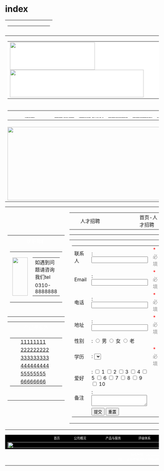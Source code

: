 # index
<!doctype html>
<html>
<head>
<meta charset="utf-8">
<title>无标题文档</title>
</head>

<body>
<table width="100%" height="35" background="img/topbj.jpg"  border="0" cellspacing="0" cellpadding="0">
  <tr>
    <td><table width="1001" align="center"  border="0" cellspacing="0" cellpadding="0">
      <tr>
        <td align="left" valign="middle"><table width="1001" border="0" cellspacing="0" cellpadding="0">
          <tr>
            <td><font color="#FFFFFF" size="2">欢迎光临！</font></td>
            <td align="right"><font color="#FFFFFF" size="2"> 注册</font></td>
          </tr>
        </table></td>
      </tr>
    </table></td>
  </tr>
</table>
<table width="1001"  align="center" border="0" cellspacing="0" cellpadding="0">
  <tr>
    <td>
    <table width="1001" border="0" cellspacing="0" cellpadding="0">
      <tr>
        <td width="717"  height="90" rowspan="2" align="left" valign="middle" bgcolor="#FFFFFF"><a href="index.html"> <img src="img/logo.jpg" width="278" height="90"><img src="img/上.jpg" width="438" height="90"  alt=""/></a></td>
        <td width="284" align="right" bgcolor="#FFFFFF">设为首页</td>
      </tr>
      <tr>
        <td height="69" align="right" bgcolor="#FFFFFF">tel-0311-88888888</td>
      </tr>
    </table></td>
  </tr>
  <tr>
    <td height="39" align="center" background="img/index_03.jpg"><table width="100%" border="0" cellspacing="0" cellpadding="0">
      <tr align="center" valign="middle">
        <td height="28"  width="130"><a href="index.html"><font color="#FFFFFF">首页</font></a></td>
        <td><a href="gsgaikuang.html"><font color="#FFFFFF">公司概况</font></a></td>
        <td><a href="goods.html"><font color="#FFFFFF">产品与服务</font></a></td>
        <td><a href="pinhjitixi.html"><font color="#FFFFFF">评级体系</font></a></td>
        <td><a href="pingjigonggao.html"><font color="#FFFFFF">评级公告</font></a></td>
        <td><a href="news.html"><font color="#FFFFFF">新闻动态</font></a></td>
        <td><a href="goverments.html"><font color="#FFFFFF">政策法规</font></a></td>
        <td><a href="job.html"><font color="#FFFFFF">人才招聘</font></a></td>
      </tr>
    </table></td>
  </tr>
  <tr>
    <td height="240" align="center"><img src="images/111.jpg" width="1001" height="240" alt=""/></td>
  </tr>
</table>
<table width="1001" border="0" cellspacing="0" cellpadding="0" align="center">
  <tr>
    <td width="289"><table width="264" border="0" cellspacing="0" cellpadding="0">
      <tr>
        <td height="35" width="264" align="center" valign="middle" background="img/index_07.jpg"><font color="#FFFFFF">联系我们</font></td>
      </tr>
      <tr>
        <td width="264" height="109" align="left" valign="top" background="img/index_10.jpg"><table width="99%" border="0" align="center" cellpadding="0" cellspacing="0">
          <tr>
            <td width="50" height="125" align="center" valign="middle" ><img src="img/index_13.jpg" width="50" height="125"  alt=""/></td>
            <td width="211" rowspan="6" align="center"><table width="99%" border="0" cellspacing="0" cellpadding="0">
              <tr>
                <td>如遇到问题请咨询我们tel</td>
              </tr>
              <tr>
                <td>0310-8888888</td>
              </tr>
            </table></td>
          </tr>
        </table></td>
      </tr>
      <tr>
        <td width="264" height="19" align="left" valign="bottom"  background="img/QQ15.jpg">&nbsp;</td>
      </tr>
    </table>
      <table width="264" border="0" cellspacing="0" cellpadding="0">
        <tr>
          <td height="35" width="264" align="center" valign="middle" background="img/index_07.jpg"><font color="#FFFFFF">产品与服务</font></td>
        </tr>
        <tr>
          <td width="264" height="151" align="left" valign="top" background="img/index_10.jpg"><table width="99%" border="0" align="center" cellpadding="0" cellspacing="0">
            <tr>
              <td width="29" height="25" align="center" valign="middle" background="img/index_13.jpg">&nbsp;</td>
              <td width="232" align="left"><a href="1.html">11111111</a></td>
            </tr>
            <tr>
              <td width="29" height="25" align="center" valign="middle" background="img/index_13.jpg">&nbsp;</td>
              <td align="left"><a href="2.html">222222222</a></td>
            </tr>
            <tr>
              <td width="29" height="25" align="center" valign="middle" background="img/index_13.jpg">&nbsp;</td>
              <td align="left"><a href="3.html">333333333</a></td>
            </tr>
            <tr>
              <td width="29" height="25" align="center" valign="middle" background="img/index_13.jpg">&nbsp;</td>
              <td align="left"><a href="4.html">444444444</a></td>
            </tr>
            <tr>
              <td width="29" height="25" align="center" valign="middle" background="img/index_13.jpg">&nbsp;</td>
              <td align="left"><a href="5.html">55555555</a></td>
            </tr>
            <tr>
              <td width="29" height="25" align="center" valign="middle" background="img/index_13.jpg">&nbsp;</td>
              <td align="left"><a href="6.html">66666666</a></td>
            </tr>
          </table></td>
        </tr>
        <tr>
          <td width="264" height="19" align="left" valign="bottom"  background="img/QQ15.jpg">&nbsp;</td>
        </tr>
    </table></td>
    <td valign="top"><table width="100%" border="0" cellspacing="0" cellpadding="0">
      <tr>
        <td width="29" height="31" align="center" valign="middle" background="img/index_13.jpg">&nbsp;</td>
        <td width="527">人才招聘</td>
        <td width="156">首页-人才招聘</td>
      </tr>
    </table>
    <hr/>
      <table width="100%" border="0" cellspacing="0" cellpadding="0">
        <tr>
          <td height="351" valign="top"><table width="99%" border="0" align="center" cellpadding="0" cellspacing="0">
            <tr>
              <td width="9%">联系人</td>
              <td width="66%"><label for="textfield">:  </label>
                <input type="text" name="textfield" id="textfield"></td>
              <td width="25%"><font color="#FF0000">*</font><font color="#999999">必填</font></td>
            </tr>
            <tr>
              <td>Email</td>
              <td><label for="email">:  </label>
                <input type="email" name="email" id="email"></td>
              <td><font color="#FF0000">*</font><font color="#999999">必填</font></td>
            </tr>
            <tr>
              <td>电话</td>
              <td><label for="textfield2">:</label>
                <input type="text" name="textfield2" id="textfield2"></td>
              <td><font color="#FF0000">*</font><font color="#999999"></font><font color="#999999">必填</font></td>
            </tr>
            <tr>
              <td>地址</td>
              <td><label for="textfield3">:</label>
                <input type="text" name="textfield3" id="textfield3"></td>
              <td><font color="#FF0000">*</font><font color="#999999">必填</font></td>
            </tr>
            <tr>
              <td>性别</td>
              <td>:
<input type="radio" name="radio" id="radio" value="radio">
                男
                <input type="radio" name="radio2" id="radio2" value="radio2">
                女
                <input type="radio" name="radio3" id="radio3" value="radio3">
                老</td>
              <td>&nbsp;</td>
            </tr>
            <tr>
              <td>学历</td>
              <td><label for="select">:</label>
                <select name="select" id="select">
                </select></td>
              <td><font color="#FF0000">*</font><font color="#999999">必填</font></td>
            </tr>
            <tr>
              <td>爱好</td>
              <td>:
<input type="checkbox" name="checkbox" id="checkbox">
                1
                <input type="checkbox" name="checkbox2" id="checkbox2">
                2
                <input type="checkbox" name="checkbox3" id="checkbox3">
                3
                <input type="checkbox" name="checkbox4" id="checkbox4">
                4
                <input type="checkbox" name="checkbox5" id="checkbox5">
                5
                <input type="checkbox" name="checkbox6" id="checkbox6">
                6
                <input type="checkbox" name="checkbox7" id="checkbox7">
                7
                <input type="checkbox" name="checkbox8" id="checkbox8">
                8
                <input type="checkbox" name="checkbox9" id="checkbox9">
                9
                <input type="checkbox" name="checkbox10" id="checkbox10">
10</td>
              <td>&nbsp;</td>
            </tr>
            <tr>
              <td>备注</td>
              <td><label for="textarea">:</label>
                <textarea name="textarea" maxlength="40" id="textarea"></textarea></td>
              <td>&nbsp;</td>
            </tr>
            <tr>
              <td>&nbsp;</td>
              <td><input type="submit" name="submit" id="submit" value="提交">
                <input type="reset" name="reset" id="reset" value="重置"></td>
              <td>&nbsp;</td>
            </tr>
          </table></td>
        </tr>
    </table></td>
  </tr>
</table>
<table width="1001" border="0" align="center" cellpadding="0" cellspacing="0">
  <tr>
    <td width="194" height="22" align="right" valign="bottom" background="img/di.jpg" bgcolor="#000000"><a href="index.html"><font color="#FFFFFF" size="1">首页</font></a></td>
    <td width="112" align="center" valign="bottom" background="img/di.jpg" bgcolor="#000000"><a href="gsgaikuang.html"><font color="#FFFFFF" size="1">公司概况</font></a></td>
    <td width="97" align="center" valign="bottom" background="img/di.jpg" bgcolor="#000000"><a href="goods.html"><font color="#FFFFFF" size="1">产品与服务</font></a></td>
    <td width="97" align="center" valign="bottom" background="img/di.jpg" bgcolor="#000000"><a href="pinhjitixi.html"><font color="#FFFFFF" size="1">评级体系</font></a></td>
    <td width="88" align="center" valign="bottom" background="img/di.jpg" bgcolor="#000000"><a href="pingjigonggao.html"><font color="#FFFFFF" size="1">评级公告</font></a></td>
    <td width="104" align="center" valign="bottom" background="img/di.jpg" bgcolor="#000000"><a href="news.html"><font color="#FFFFFF" size="1">新闻动态</font></a></td>
    <td width="94" align="center" valign="bottom" background="img/di.jpg" bgcolor="#000000"><a href="goverments.html"><font color="#FFFFFF" size="1">政策法规</font></a></td>
    <td width="215" align="left" valign="bottom" background="img/di.jpg" bgcolor="#000000"><a href="job.html"><font color="#FFFFFF" size="1">人才招聘</font></a></td>
  </tr>
  <tr>
    <td height="19" colspan="8" align="center" background="img/di.jpg" bgcolor="#000000"><img src="img/index_60.jpg" width="1001" height="19"  alt=""/></td>
  </tr>
  <tr>
    <td height="53" colspan="8" align="center" background="img/di.jpg"><font color="#FFFFFF" size="1">版权所有：xxxxxxxx 京ICP备06046789号<br/>
      地址：北京市海淀区丹棱街6号中关村金融大厦0层 邮编:00080</font></td>
  </tr>
</table>

</body>
</html>
